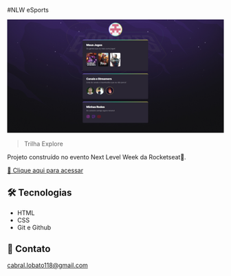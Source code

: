 #NLW eSports

![preview](/github/preview.png)

> Trilha Explore

Projeto construído no evento Next Level Week da Rocketseat🚀.

[📎 Clique aqui para acessar](https://gabrielobatocabral.github.io/Esports/)

## 🛠️ Tecnologias

- HTML
- CSS
- Git e Github

## 📲 Contato

cabral.lobato118@gmail.com